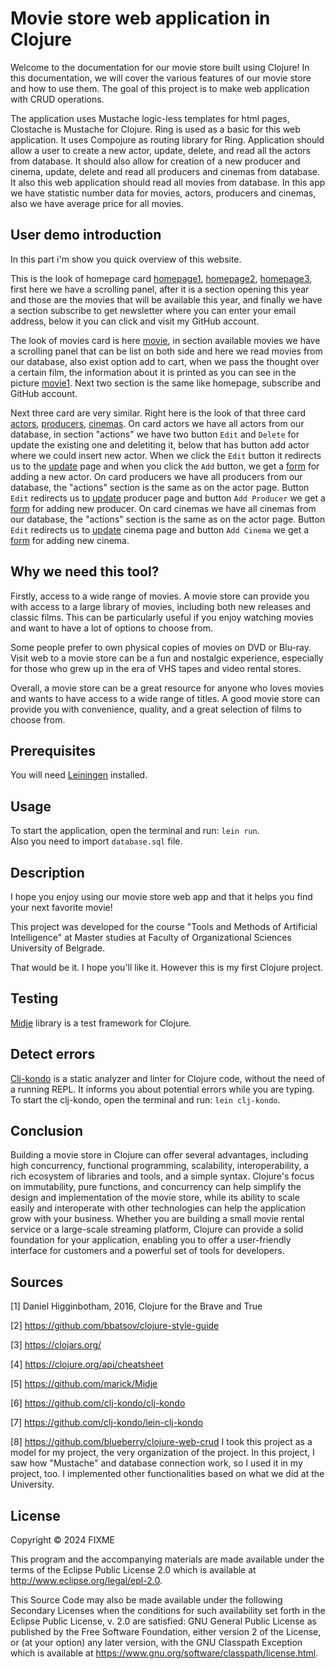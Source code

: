 # Movie store web application in Clojure
Welcome to the documentation for our movie store built using Clojure! In this documentation, we will cover the various features of our movie store and how to use them.
The goal of this project is to make web application with CRUD operations.

The application uses Mustache logic-less templates for html pages, Clostache is Mustache for Clojure. Ring is used as a basic for this web application. It uses Compojure as routing library for Ring.
Application should allow a user to create a new actor, update, delete, and read all the actors from database. It should also allow for creation of a new producer and cinema, update, delete and read all producers and cinemas from database. It also this web application should read all movies from database.
In this app we have statistic number data for movies, actors, producers and cinemas, also we have average price for all movies.

## User demo introduction

In this part i'm show you quick overview of this website.
<br>

This is the look of homepage card
[homepage1](homepage1.png),
[homepage2](homepage2.png),
[homepage3](homepage3.png), first here we have a scrolling panel, after it is a section opening this year and those are the movies that will be available this year, and finally we have a section subscribe to get newsletter where you can enter your email address, below it you can click and visit my GitHub account.<br>

The look of movies card is here
[movie](movies.png), in section available movies we have a scrolling panel that can be list on both side and here we read movies from our database, also exist option add to cart, when we pass the thought over a certain film, the information about it is printed as you can see in the picture [movie1](movies1.png).
Next two section is the same like homepage, subscribe and GitHub account.

Next three card are very similar. Right here is the look of that three card [actors](actor.png), [producers](producer.png), [cinemas](cinema.png). On card actors we have all actors from our database, in section "actions" we have two button `Edit` and `Delete` for update the existing one and deletiting it, below that has button add actor where we could insert new actor.
When we click the `Edit` button it redirects us to the [update](actoru.png) page and when you click the `Add` button, we get a [form](form.png) for adding a new actor.
On card producers we have all producers from our database, the "actions" section is the same as on the actor page. Button `Edit` redirects us to [update](produceru.png) producer page and button `Add Producer` we get a [form](form.png) for adding new producer.
On card cinemas we have all cinemas from our database, the "actions" section is the same as on the actor page. Button `Edit` redirects us to [update](cinemau.png) cinema page and button `Add Cinema` we get a [form](form.png) for adding new cinema.

## Why we need this tool?
Firstly, access to a wide range of movies. A movie store can provide you with access to a large library of movies, including both new releases and classic films. This can be particularly useful if you enjoy watching movies and want to have a lot of options to choose from.

Some people prefer to own physical copies of movies on DVD or Blu-ray.
Visit web to a movie store can be a fun and nostalgic experience, especially for those who grew up in the era of VHS tapes and video rental stores.

Overall, a movie store can be a great resource for anyone who loves movies and wants to have access to a wide range of titles. A good movie store can provide you with convenience, quality, and a great selection of films to choose from.




## Prerequisites

You will need <a href="https://leiningen.org">Leiningen</a> installed.

## Usage

To start the application, open the terminal and run: `lein run`.<br>
Also you need to import `database.sql` file.

## Description
I hope you enjoy using our movie store web app and that it helps you find your next favorite movie!

This project was developed for the course "Tools and Methods of Artificial Intelligence" at Master studies at Faculty of Organizational Sciences University of Belgrade.

That would be it. I hope you'll like it. However this is my first Clojure project.

## Testing
[Midje](https://github.com/marick/Midje) library is a test framework for Clojure.

## Detect errors
[Clj-kondo](https://github.com/clj-kondo/clj-kondo) is a static analyzer and linter for Clojure code, without the need of a running REPL. It informs you about potential errors while you are typing.
To start the clj-kondo, open the terminal and run: `lein clj-kondo`.
## Conclusion
Building a movie store in Clojure can offer several advantages, including high concurrency, functional programming, scalability, interoperability, a rich ecosystem of libraries and tools, and a simple syntax.
Clojure's focus on immutability, pure functions, and concurrency can help simplify the design and implementation of the movie store, while its ability to scale easily and interoperate with other technologies can help the application grow with your business.
Whether you are building a small movie rental service or a large-scale streaming platform, Clojure can provide a solid foundation for your application, enabling you to offer a user-friendly interface for customers and a powerful set of tools for developers.



## Sources
[1] Daniel Higginbotham, 2016, Clojure for the Brave and True

[2] https://github.com/bbatsov/clojure-style-guide

[3] https://clojars.org/

[4] https://clojure.org/api/cheatsheet

[5] https://github.com/marick/Midje

[6] https://github.com/clj-kondo/clj-kondo

[7] https://github.com/clj-kondo/lein-clj-kondo

[8] https://github.com/blueberry/clojure-web-crud I took this project as a model for my project, the very organization of the project. In this project, I saw how "Mustache" and database connection work, so I used it in my project, too. I implemented other functionalities based on what we did at the University.
## License

Copyright © 2024 FIXME

This program and the accompanying materials are made available under the
terms of the Eclipse Public License 2.0 which is available at
http://www.eclipse.org/legal/epl-2.0.

This Source Code may also be made available under the following Secondary
Licenses when the conditions for such availability set forth in the Eclipse
Public License, v. 2.0 are satisfied: GNU General Public License as published by
the Free Software Foundation, either version 2 of the License, or (at your
option) any later version, with the GNU Classpath Exception which is available
at https://www.gnu.org/software/classpath/license.html.
